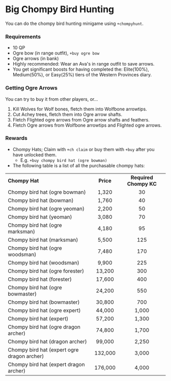 # Big Chompy Bird Hunting

You can do the chompy bird hunting minigame using `+chompyhunt`.

### Requirements

* 10 QP
* Ogre bow (in range outfit), `+buy ogre bow`
* Ogre arrows (in bank)
* Highly recommended: Wear an Ava's in range outfit to save arrows.
* You get significant boosts for having completed the: Elite(100%), Medium(50%), or Easy(25%) tiers of the Western Provinces diary.

### Getting Ogre Arrows

You can try to buy it from other players, or...

1. Kill Wolves for Wolf bones, fletch them into Wolfbone arrowtips.
2. Cut Achey trees, fletch them into Ogre arrow shafts.
3. Fletch Flighted ogre arrows from Ogre arrow shafts and feathers.
4. Fletch Ogre arrows from Wolfbone arrowtips and Flighted ogre arrows.

### Rewards

* Chompy Hats; Claim with `+ch claim` or buy them with `+buy` after you have unlocked them.
  * E.g. `+buy chompy bird hat (ogre bowman)`
* The following table is a list of all the purchasable chompy hats:

|                                             |           |                        |
| ------------------------------------------- | :-------: | :--------------------: |
| **Chompy Hat**                              | **Price** | **Required Chompy KC** |
| Chompy bird hat (ogre bowman)               |   1,320   |           30           |
| Chompy bird hat (bowman)                    |   1,760   |           40           |
| Chompy bird hat (ogre yeoman)               |   2,200   |           50           |
| Chompy bird hat (yeoman)                    |   3,080   |           70           |
| Chompy bird hat (ogre marksman)             |   4,180   |           95           |
| Chompy bird hat (marksman)                  |   5,500   |           125          |
| Chompy bird hat (ogre woodsman)             |   7,480   |           170          |
| Chompy bird hat (woodsman)                  |   9,900   |           225          |
| Chompy bird hat (ogre forester)             |   13,200  |           300          |
| Chompy bird hat (forester)                  |   17,600  |           400          |
| Chompy bird hat (ogre bowmaster)            |   24,200  |           550          |
| Chompy bird hat (bowmaster)                 |   30,800  |           700          |
| Chompy bird hat (ogre expert)               |   44,000  |          1,000         |
| Chompy bird hat (expert)                    |   57,200  |          1,300         |
| Chompy bird hat (ogre dragon archer)        |   74,800  |          1,700         |
| Chompy bird hat (dragon archer)             |   99,000  |          2,250         |
| Chompy bird hat (expert ogre dragon archer) |  132,000  |          3,000         |
| Chompy bird hat (expert dragon archer)      |  176,000  |          4,000         |

